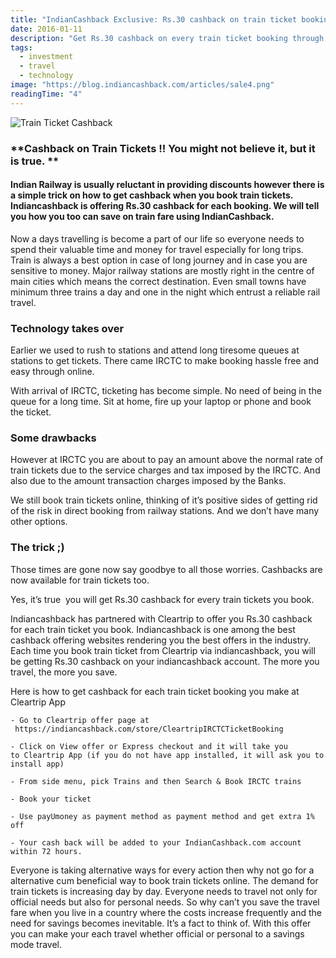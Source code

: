```yaml
---
title: "IndianCashback Exclusive: Rs.30 cashback on train ticket booking !!"
date: 2016-01-11
description: "Get Rs.30 cashback on every train ticket booking through Cleartrip via IndianCashback. Save money on your travel expenses with this exclusive offer and make your journeys more economical."
tags:
  - investment
  - travel
  - technology
image: "https://blog.indiancashback.com/articles/sale4.png"
readingTime: "4"
---
```


![Train Ticket Cashback](https://blog.indiancashback.com/articles/sale4.png)


### **Cashback on Train Tickets !! You might not believe it, but it is true. **
#### **Indian Railway is usually reluctant in providing discounts however there is a simple trick on how to get cashback when you book train tickets. Indiancashback is offering Rs.30 cashback for each booking. We will tell you how you too can save on train fare using IndianCashback.**
Now a days travelling is become a part of our life so everyone needs to spend their valuable time and money for travel especially for long trips. Train is always a best option in case of long journey and in case you are sensitive to money. Major railway stations are mostly right in the centre of main cities which means the correct destination. Even small towns have minimum three trains a day and one in the night which entrust a reliable rail travel.
### **Technology takes over**
Earlier we used to rush to stations and attend long tiresome queues at stations to get tickets. There came IRCTC to make booking hassle free and easy through online.

With arrival of IRCTC, ticketing has become simple. No need of being in the queue for a long time. Sit at home, fire up your laptop or phone and book the ticket.
### **Some drawbacks**
However at IRCTC you are about to pay an amount above the normal rate of train tickets due to the service charges and tax imposed by the IRCTC. And also due to the amount transaction charges imposed by the Banks.

We still book train tickets online, thinking of it’s positive sides of getting rid of the risk in direct booking from railway stations. And we don’t have many other options.
### **The trick ;)**
Those times are gone now say goodbye to all those worries. Cashbacks are now available for train tickets too.

Yes, it’s true  you will get Rs.30 cashback for every train tickets you book.

Indiancashback has partnered with Cleartrip to offer you Rs.30 cashback for each train ticket you book. Indiancashback is one among the best cashback offering websites rendering you the best offers in the industry. Each time you book train ticket from Cleartrip via indiancashback, you will be getting Rs.30 cashback on your indiancashback account. The more you travel, the more you save.

Here is how to get cashback for each train ticket booking you make at Cleartrip App

	- Go to Cleartrip offer page at  https://indiancashback.com/store/CleartripIRCTCTicketBooking

	- Click on View offer or Express checkout and it will take you to Cleartrip App (if you do not have app installed, it will ask you to install app)

	- From side menu, pick Trains and then Search & Book IRCTC trains

	- Book your ticket

	- Use payUmoney as payment method as payment method and get extra 1% off

	- Your cash back will be added to your IndianCashback.com account within 72 hours.

Everyone is taking alternative ways for every action then why not go for a alternative cum beneficial way to book train tickets online. The demand for train tickets is increasing day by day. Everyone needs to travel not only for official needs but also for personal needs. So why can’t you save the travel fare when you live in a country where the costs increase frequently and the need for savings becomes inevitable. It’s a fact to think of. With this offer you can make your each travel whether official or personal to a savings mode travel.

